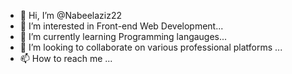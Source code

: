 - 👋 Hi, I’m @Nabeelaziz22
- 👀 I’m interested in Front-end Web Development...
- 🌱 I’m currently learning Programming langauges...
- 💞️ I’m looking to collaborate on various professional platforms ...
- 📫 How to reach me ...

<!---
Nabeelaziz22/Nabeelaziz22 is a ✨ special ✨ repository because its `README.md` (this file) appears on your GitHub profile.
You can click the Preview link to take a look at your changes.
--->
